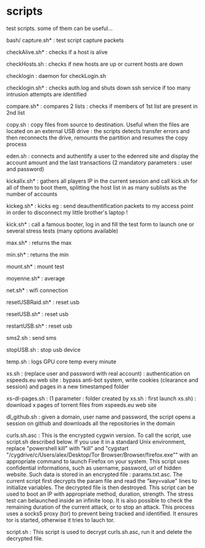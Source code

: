 # scripts
test scripts. some of them can be useful...

bash/
   capture.sh* : test script capture packets
   
   checkAlive.sh* : checks if a host is alive
   
   checkHosts.sh : checks if new hosts are up or current hosts are down
   
   checklogin : daemon for checkLogin.sh
   
   checklogin.sh* : checks auth.log and shuts down ssh service if too many intrusion attempts are identified 
   
   compare.sh* : compares 2 lists : checks if members of 1st list are present in 2nd list
   
   copy.sh : copy files from source to destination. Useful when the files are located on an external USB drive : the scripts detects transfer errors and then reconnects the drive, remounts the partition and resumes the copy process 
   
   eden.sh : connects and authentify a user to the edenred site and display the account amount and the last transactions (2 mandatory parameters : user and password)
   
   kickallx.sh* : gathers all players IP in the current session and call kick.sh for all of them to boot them, splitting the host list in as many sublists as the number of accounts
   
   kickeg.sh* : kicks eg : send deauthentification packets to my access point in order to disconnect my little brother's laptop !
   
   kick.sh* : call a famous booter, log in and fill the test form to launch one or several stress tests (many options available)
   
   max.sh* : returns the max
   
   min.sh* : returns the min
   
   mount.sh* : mount test
   
   moyenne.sh* : average
   
   net.sh* : wifi connection
   
   resetUSBRaid.sh* : reset usb
   
   resetUSB.sh* : reset usb
   
   restartUSB.sh* : reset usb
   
   sms2.sh : send sms
   
   stopUSB.sh : stop usb device
   
   temp.sh : logs GPU core temp every minute
   
   xs.sh : (replace user and password with real account) : authentication on xspeeds.eu web site : bypass anti-bot system, write cookies (clearance and session) and pages in a new timestamped folder
   
   xs-dl-pages.sh : (1 parameter : folder created by xs.sh : first launch xs.sh) : download x pages of torrent files from xspeeds.eu web site
   
   dl_github.sh : given a domain, user name and password, the script opens a session on github and downloads all the repositories in the domain
   
   curls.sh.asc : This is the encrypted cygwin version. To call the script, use script.sh described below. If you use it in a standard Unix environment, replace "powershell kill" with "kill" and "cygstart "/cygdrive/c/Users/alex/Desktop/Tor Browser/Browser/firefox.exe"" with an appropriate command to launch Firefox on your system.
   This script uses confidential informations, such as username, password, url of hidden website. Such data is stored in an encrypted file : params.txt.asc. The current script first decrypts the param file and read the "key=value" lines to initialize variables. The decrypted file is then destroyed. This script can be used to boot an IP with appropriate method, duration, strength. The stress test can belaunched inside an infinite loop. It is also possible to check the remaining duration of the current attack, or to stop an attack. This process uses a socks5 proxy (tor) to prevent being tracked and identified. It ensures tor is started, otherwise it tries to lauch tor.
   
   script.sh : This script is used to decrypt curls.sh.asc, run it and delete the decrypted file.
   
   
   





